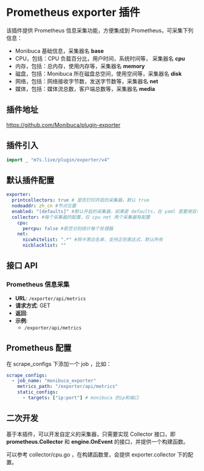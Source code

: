 # Prometheus exporter 插件

该插件提供 Prometheus 信息采集功能，方便集成到 Prometheus，可采集下列信息：

- Monibuca 基础信息，采集器名 **base**
- CPU，包括：CPU 负载百分比，用户时间，系统时间等， 采集器名 **cpu**
- 内存，包括：总内存，使用内存等，采集器名 **memory**
- 磁盘，包括：Monibuca 所在磁盘总空间，使用空间等，采集器名 **disk**
- 网络，包括：网络接收字节数，发送字节数等，采集器名 **net**
- 媒体，包括：媒体流总数，客户端总数等，采集器名 **media**

## 插件地址

https://github.com/Monibuca/plugin-exporter

## 插件引入

```go
import _ "m7s.live/plugin/exporter/v4"
```

## 默认插件配置

```yaml
exporter:
  printcollectors: true # 是否打印开启的采集器，默认 true
  nodeaddr: zh_cn #节点位置
  enabled: "[defaults]" #默认开启的采集器，如果是 defaults，在 yaml 里要用双引号，可以设置开启的采集器，名称见上
  collector: #每个采集器的配置，仅 cpu net 两个采集器有配置
    cpu:
      percpu: false #是否分别统计每个处理器
    net:
      nicwhitelist: ".*" #网卡黑白名单，支持正则表达式，默认所有
      nicblacklist: ""
```

## 接口 API

### Prometheus 信息采集

- **URL**: `/exporter/api/metrics`
- **请求方式**: GET
- **返回**:
- **示例**:
  - `/exporter/api/metrics`

## Prometheus 配置

在 scrape_configs 下添加一个 job ，比如：

```yaml
scrape_configs:
  - job_name: "monibuca_exporter"
    metrics_path: "/exporter/api/metrics"
    static_configs:
      - targets: ["ip:port"] # monibuca 的ip和端口
```

## 二次开发

基于本插件，可以开发自定义的采集器，只需要实现 Collector 接口，即 **prometheus.Collector** 和 **engine.OnEvent** 的接口，并提供一个构建函数。

可以参考 collector/cpu.go ，在构建函数里，会提供 exporter.collector 下的配置。
